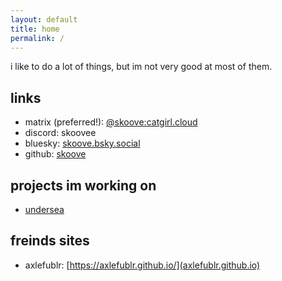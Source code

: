 ```yaml
---
layout: default
title: home
permalink: /
---
```

i like to do a lot of things, but im not very good at most of them.

## links
- matrix (preferred!): [@skoove:catgirl.cloud](https://matrix.to/#/@skoove:catgirl.cloud)
- discord: skoovee
- bluesky: [skoove.bsky.social](https://bsky.app/profile/skoove.bsky.social)
- github: [skoove](https://github.com/skoove)

## projects im working on
- [undersea](https://github.com/skoove/undersea)

## freinds sites
- axlefublr: [https://axlefublr.github.io/](axlefublr.github.io)
